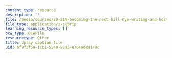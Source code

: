 ```yaml
---
content_type: resource
description: ''
file: /media/courses/20-219-becoming-the-next-bill-nye-writing-and-hosting-the-educational-show-january-iap-2015/af9f3f5a1cb1524898a5e764adca140c_M0ViRrs5bXg.vtt
file_type: application/x-subrip
learning_resource_types: []
ocw_type: OCWFile
resourcetype: Other
title: 3play caption file
uid: af9f3f5a-1cb1-5248-98a5-e764adca140c
---
```


